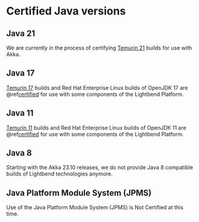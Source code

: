# Certified Java versions

## Java 21

We are currently in the process of certifying [Temurin 21](https://adoptium.net/en-GB/marketplace/?version=21&os=any&arch=any) builds for use with Akka.

## Java 17

[Temurin 17](https://adoptium.net/en-GB/marketplace/?version=17&os=any&arch=any) builds and Red Hat Enterprise Linux builds of OpenJDK 17 are @ref[certified](support-terminology.md#certified) for use with some components of the Lightbend Platform.

## Java 11

[Temurin 11](https://adoptium.net/en-GB/marketplace/?version=11&os=any&arch=any) builds and Red Hat Enterprise Linux builds of OpenJDK 11 are @ref[certified](support-terminology.md#certified) for use with some components of the Lightbend Platform.

## Java 8

Starting with the Akka 23.10 releases, we do not provide Java 8 compatible builds of Lightbend technologies anymore.

## Java Platform Module System (JPMS)

Use of the Java Platform Module System (JPMS) is Not Certified at this time.
